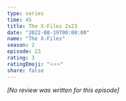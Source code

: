 ```yaml
---
type: series
time: 45
title: The X-Files 2x23
date: "2022-08-19T00:00:00"
name: "The X-Files"
season: 2
episode: 23
rating: 3
ratingEmoji: "⭐️⭐️⭐️"
share: false
---
```


_[No review was written for this episode]_
